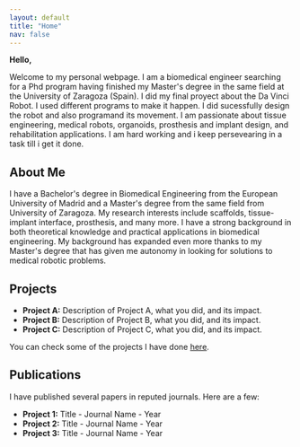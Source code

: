 ```yaml
---
layout: default
title: "Home"
nav: false
---
```


<div class="home-intro">
  <p><strong>Hello,</strong></p>
  <p>Welcome to my personal webpage. I am a biomedical engineer searching for a Phd program having finished my Master's degree in the same field at the University of Zaragoza (Spain). I did my final proyect about the Da Vinci Robot. I used different programs to make it happen. I did sucessfully design the robot and also programand its movement. I am passionate about tissue engineering, medical robots, organoids, prosthesis and implant design, and rehabilitation applications. I am hard working and i keep persevearing in a task till i get it done.</p>
</div>

<div class="home-section about-me">
  <h2>About Me</h2>
  <p>I have a Bachelor's degree in Biomedical Engineering from the European University of Madrid and a Master's degree from the same field from University of Zaragoza. My research interests include scaffolds, tissue-implant interface, prosthesis, and many more. I have a strong background in both theoretical knowledge and practical applications in biomedical engineering. My background has expanded even more thanks to my Master's degree that has given me autonomy in looking for solutions to medical robotic problems.</p>
</div>

<div class="home-columns">
  <div class="right-columns">
    <div class="projects-column">
      <h2>Projects</h2>
      <ul>
        <li><strong>Project A:</strong> Description of Project A, what you did, and its impact.</li>
        <li><strong>Project B:</strong> Description of Project B, what you did, and its impact.</li>
        <li><strong>Project C:</strong> Description of Project C, what you did, and its impact.</li>
      </ul>
      <p>You can check some of the projects I have done <a href="#">here</a>.</p>
    </div>

   <div class="publications-column">
      <h2>Publications</h2>
      <p>I have published several papers in reputed journals. Here are a few:</p>
      <ul>
        <li><strong>Project 1:</strong> Title - Journal Name - Year</li>
        <li><strong>Project 2:</strong> Title - Journal Name - Year</li>
        <li><strong>Project 3:</strong> Title - Journal Name - Year</li>
      </ul>
    </div>
  </div>
</div>
